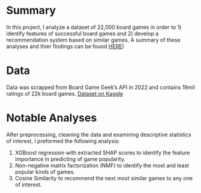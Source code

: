# Summary
In this project, I analyze a dataset of 22,000 board games in order to 1) identify features of successful board games and 2) develop a recommendation system based on similar games. A summary of these analyses and thier findings can be found [HERE](https://github.com/nathan-wheeler/boardgame-analysis/blob/main/BGG_EDA.pdf))

# Data
Data was scrapped from Board Game Geek’s API in 2022 and contains 19mil ratings of 22k board games. 
[Dataset on Kaggle](https://www.kaggle.com/datasets/threnjen/board-games-database-from-boardgamegeek)

# Notable Analyses

After preprocessing, cleaning the data and examining descriptive statistics of interest, I preformed the following analysis:
1.	XGBoost regression with extracted SHAP scores to identify the feature importance in predicting of game popularity.  
2.	Non-negative matrix factorization (NMF) to identify the most and least popular kinds of games.
3.	Cosine Similarity to recommend the next most similar games to any one of interest. 
